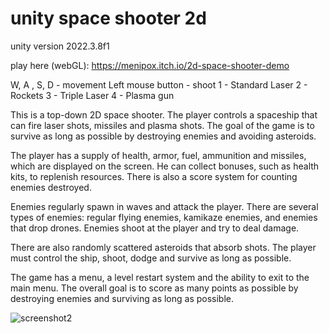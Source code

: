 # unity space shooter 2d
unity version 2022.3.8f1

play here (webGL): https://menipox.itch.io/2d-space-shooter-demo

W, A , S, D - movement
Left mouse button - shoot
1 - Standard Laser
2 - Rockets
3 - Triple Laser
4 - Plasma gun

This is a top-down 2D space shooter. The player controls a spaceship that can fire laser shots, missiles and plasma shots. The goal of the game is to survive as long as possible by destroying enemies and avoiding asteroids.

The player has a supply of health, armor, fuel, ammunition and missiles, which are displayed on the screen. He can collect bonuses, such as health kits, to replenish resources. There is also a score system for counting enemies destroyed.

Enemies regularly spawn in waves and attack the player. There are several types of enemies: regular flying enemies, kamikaze enemies, and enemies that drop drones. Enemies shoot at the player and try to deal damage.

There are also randomly scattered asteroids that absorb shots. The player must control the ship, shoot, dodge and survive as long as possible.

The game has a menu, a level restart system and the ability to exit to the main menu. The overall goal is to score as many points as possible by destroying enemies and surviving as long as possible.

![screenshot2](https://github.com/ewt1337/unity-space-shooter-2d/assets/125386467/0bae8398-c4e2-4f81-8d9e-5f6e2b6045a9)
